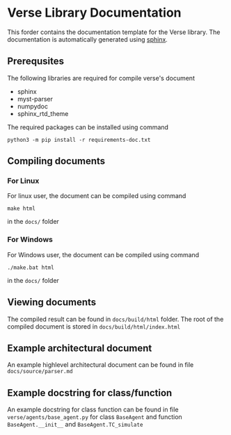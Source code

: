 # Verse Library Documentation
This forder contains the documentation template for the Verse library. The documentation is automatically generated using [sphinx](https://www.sphinx-doc.org/en/master/). 

## Prerequsites 
The following libraries are required for compile verse's document
- sphinx
- myst-parser 
- numpydoc 
- sphinx_rtd_theme

The required packages can be installed using command 
```
python3 -m pip install -r requirements-doc.txt
```

## Compiling documents
### For Linux
For linux user, the document can be compiled using command 
```
make html
```
in the ```docs/``` folder

### For Windows
For Windows user, the document can be compiled using command 
```
./make.bat html
```
in the ```docs/``` folder

## Viewing documents
The compiled result can be found in ```docs/build/html``` folder. The root of the compiled document is stored in ```docs/build/html/index.html```

## Example architectural document
An example highlevel architectural document can be found in file ```docs/source/parser.md```

## Example docstring for class/function
An example docstring for class function can be found in file ```verse/agents/base_agent.py``` for class ```BaseAgent``` and function ```BaseAgent.__init__``` and ```BaseAgent.TC_simulate```
